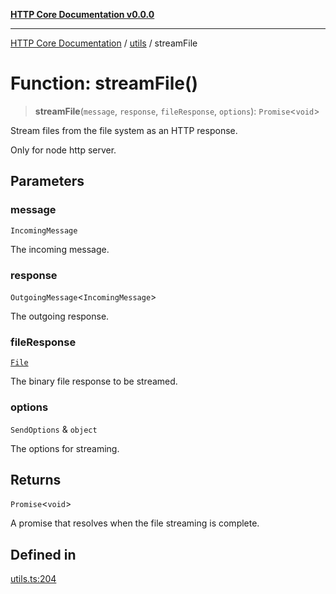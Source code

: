[**HTTP Core Documentation v0.0.0**](../../README.md)

***

[HTTP Core Documentation](../../modules.md) / [utils](../README.md) / streamFile

# Function: streamFile()

> **streamFile**(`message`, `response`, `fileResponse`, `options`): `Promise`\<`void`\>

Stream files from the file system as an HTTP response.

Only for node http server.

## Parameters

### message

`IncomingMessage`

The incoming message.

### response

`OutgoingMessage`\<`IncomingMessage`\>

The outgoing response.

### fileResponse

[`File`](../../file/File/classes/File.md)

The binary file response to be streamed.

### options

`SendOptions` & `object`

The options for streaming.

## Returns

`Promise`\<`void`\>

A promise that resolves when the file streaming is complete.

## Defined in

[utils.ts:204](https://github.com/stonemjs/http-core/blob/a162480c16327760396238c341daab61793d5440/src/utils.ts#L204)
